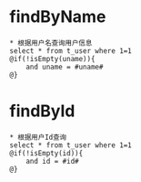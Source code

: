 findByName
===
    * 根据用户名查询用户信息
    select * from t_user where 1=1
    @if(!isEmpty(uname)){
        and uname = #uname#
    @}
findById
===
    * 根据用户Id查询
    select * from t_user where 1=1
    @if(!isEmpty(id)){
        and id = #id#
    @}
